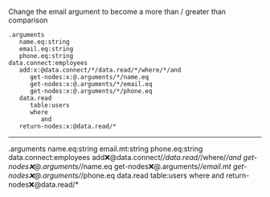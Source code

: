 Change the email argument to become a more than / greater than comparison

```hyperlambda
.arguments
   name.eq:string
   email.eq:string
   phone.eq:string
data.connect:employees
   add:x:@data.connect/*/data.read/*/where/*/and
      get-nodes:x:@.arguments/*/name.eq
      get-nodes:x:@.arguments/*/email.eq
      get-nodes:x:@.arguments/*/phone.eq
   data.read
      table:users
      where
         and
   return-nodes:x:@data.read/*
```
---
.arguments
   name.eq:string
   email.mt:string
   phone.eq:string
data.connect:employees
   add:x:@data.connect/*/data.read/*/where/*/and
      get-nodes:x:@.arguments/*/name.eq
      get-nodes:x:@.arguments/*/email.mt
      get-nodes:x:@.arguments/*/phone.eq
   data.read
      table:users
      where
         and
   return-nodes:x:@data.read/*

